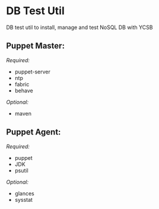 DB Test Util
======

DB test util to install, manage and test NoSQL DB with YCSB

Puppet Master:
------------

*Required:*

- puppet-server
- ntp
- fabric
- behave

*Optional:*

- maven


Puppet Agent:
------------

*Required:*

- puppet
- JDK
- psutil

*Optional:*

- glances
- sysstat
